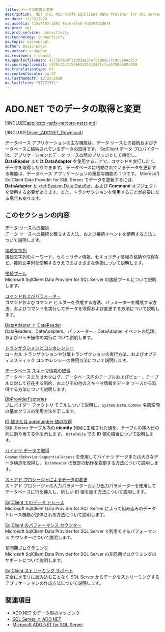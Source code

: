 ```yaml
---
title: データの取得と変更
description: .NET では、Microsoft SqlClient Data Provider for SQL Server は、データを読み取って更新するための、アプリケーションとデータ ソース間のブリッジとして機能します。
ms.date: 11/30/2020
ms.assetid: 722e7f87-3691-46c6-87e8-7d159722d675
ms.prod: sql
ms.prod_service: connectivity
ms.technology: connectivity
ms.topic: conceptual
author: David-Engel
ms.author: v-daenge
ms.reviewer: v-chmalh
ms.openlocfilehash: 4275b7de0f31d03aa36ef31d8801fcdc0e9ec853
ms.sourcegitcommit: c938c12cf157962a5541347fcfae57588b90d929
ms.translationtype: HT
ms.contentlocale: ja-JP
ms.lasthandoff: 12/25/2020
ms.locfileid: "97771551"
---
```

# <a name="retrieving-and-modifying-data-in-adonet"></a>ADO.NET でのデータの取得と変更

[!INCLUDE[appliesto-netfx-netcore-netst-md](../../includes/appliesto-netfx-netcore-netst-md.md)]

[!INCLUDE[Driver_ADONET_Download](../../includes/driver_adonet_download.md)]

データベース アプリケーションの主な機能は、データ ソースとの接続およびデータベースに格納されているデータの取得です。 SqlClient データ プロバイダーは、アプリケーションとデータ ソースの間のブリッジとして機能し、**DataReader** または **DataAdapter** を使用することで、コマンドを実行したり、データを取得したりできます。 データベースに格納されているデータを更新する機能は、データベース アプリケーションの重要な機能の 1 つです。 Microsoft SqlClient Data Provider for SQL Server でデータを更新するには、**DataAdapter** と <xref:System.Data.DataSet>、および **Command** オブジェクトを使用する必要があります。また、トランザクションを使用することが必要になる場合もあります。

## <a name="in-this-section"></a>このセクションの内容

[データ ソースへの接続](connecting-to-data-source.md)  
データ ソースへの接続を確立する方法、および接続イベントを使用する方法について説明します。

[接続文字列](connection-strings.md)  
接続文字列のキーワード、セキュリティ情報、セキュリティ情報の格納や取得など、接続文字列を使用するうえでのさまざまな側面について説明します。

[接続プール](connection-pooling.md)  
Microsoft SqlClient Data Provider for SQL Server の接続プールについて説明します。

[コマンドおよびパラメーター](commands-parameters.md)  
コマンドおよびコマンド ビルダーを作成する方法、パラメーターを構成する方法、およびコマンドを実行してデータを取得および変更する方法について説明します。

[DataAdapter と DataReader](dataadapters-datareaders.md)  
DataReaders、DataAdapters、パラメーター、DataAdapter イベントの処理、およびバッチ操作の実行について説明します。

[トランザクションとコンカレンシー](transactions-and-concurrency.md)  
ローカル トランザクションや分散トランザクションの実行方法、およびオプティミスティック コンカレンシーの使用方法について説明します。

[データベース スキーマ情報の取得](retrieving-database-schema-information.md)  
データベースまたはカタログ、データベース内のテーブルおよびビュー、テーブルに対して存在する制約、およびその他のスキーマ情報をデータ ソースから取得する方法について説明します。

[DbProviderFactories](dbproviderfactories.md)  
プロバイダー ファクトリ モデルについて説明し、`System.Data.Common` 名前空間の基本クラスの使用方法を示します。  

[ID 値または autonumber 値の取得](retrieve-identity-or-autonumber-values.md)  
SQL Server テーブル内の **identity** 列用に生成された値を、テーブルの挿入行の列に割り当てる例を示します。 `DataTable` での ID 値の結合について説明します。  
  
[バイナリ データの取得](retrieve-binary-data.md)  
`CommandBehavior`.`SequentialAccess` を使用してバイナリ データまたは大きなデータ構造を取得し、 `DataReader` の既定の動作を変更する方法について説明します。  
  
[ストアド プロシージャによるデータの変更](modify-data-with-stored-procedures.md)  
ストアド プロシージャの入力パラメーターおよび出力パラメーターを使用してデータベースに行を挿入し、新しい ID 値を返す方法について説明します。  

[SqlClient でのデータ トレース](data-tracing.md)  
Microsoft SqlClient Data Provider for SQL Server によって組み込みのデータ トレース機能が提供される方法について説明します。  
  
[SqlClient のパフォーマンス カウンター](performance-counters.md)  
Microsoft SqlClient Data Provider for SQL Server で利用できるパフォーマンス カウンターについて説明します。  
  
[非同期プログラミング](asynchronous-programming.md)  
Microsoft SqlClient Data Provider for SQL Server の非同期プログラミングのサポートについて説明します。  
  
[SqlClient ストリーミング サポート](sqlclient-streaming-support.md)  
完全にメモリに読み込むことなく SQL Server からデータをストリーミングするアプリケーションの作成方法について説明します。  

## <a name="see-also"></a>関連項目

- [ADO.NET のデータ型のマッピング](data-type-mappings-ado-net.md)
- [SQL Server と ADO.NET](./sql/index.md)
- [Microsoft ADO.NET for SQL Server](microsoft-ado-net-sql-server.md)

